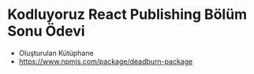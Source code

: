 # Kodluyoruz React Publishing Bölüm Sonu Ödevi

- Oluşturulan Kütüphane
- https://www.npmjs.com/package/deadburn-package

